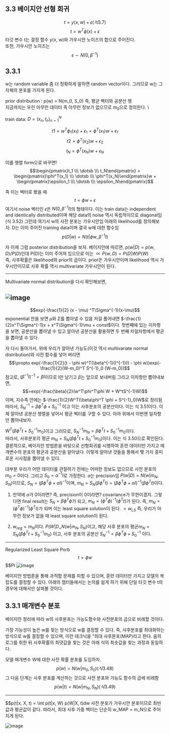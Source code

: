## 3.3 베이지안 선형 회귀

$$t = y(x, w) + \epsilon (식 3.7)$$ 
$$t = w^T\phi(x) + \epsilon$$
타깃 변수 t는 결정 함수 y(x, w)와 가우시안 노이즈의 합으로 주어진다. \
또한, 가우시안 노이즈는 $$\epsilon \sim N(0, \beta^{-1})$$    

## 3.3.1 
w는 random variable 좀 더 정확하게 말하면 random vector이다. 그러므로 w는 그 자체의 분포를 가지게 된다.

prior distribution : p(w) = N(m_0, S_0) 즉, 평균 벡터와 공분산 행  \
지금까지는 우린 아무런 데이터 즉 아무런 정보가 없으므로 $m_0$으로 정의한다. \

train data: $D = {(x_n, t_n)}^N_{n=1}$

$$t1 = w^T\phi_1(x_1) + \epsilon_1 = \phi^T(x_1)w + \epsilon_1$$
$$t2 = \phi^T(x_2)w + \epsilon_2$$
$$t_N = \phi^T(x_N)w + \epsilon_N$$

이를 행렬 form으로 바꾸면!
$$\begin{pmatrix}t_1 \\\ \dotsb \\\ t_N\end{pmatrix} = \begin{pmatrix}\phi^T(x_1) \\\ \dotsb \\\ \phi^T(x_N)\end{pmatrix}w + \begin{pmatrix}\epsilon_1 \\\ \dotsb \\\ \epsilon_N\end{pmatrix}$$

즉 이는 벡터로 봤을 때
$$t = \phi w + \epsilon$$
여기서 noise 벡터인 $\epsilon$은 $N(0, \beta^{-1}I)$의 형태이다. 이는 train data는 independent and identically distributed이며 해당 data의 noise 역시 독립적이므로 diagonal임 (식 3.52)
그런데 여기서 w의 사전 분포는 가우시안임 
아래의 likelihood를 정의해보자. D는 이미 주어진 training data이며 결국 w에 대한 함수임
$$p(D|w) = N(t|\phi w, \beta^{-1}I)$$

자 이제 그럼 posterior distribution을 보자. 
베이지안에 따르면, $p(w|D) = p(w, D) / P(D)$인데 P(D)는 이미 주어져 있으므로 이는 $\propto P(w, D) = P(D|W)P(W)$   \
즉, 사후확률은 likelihood와 prior의 곱이다. prior은 가우시안이며 likelihood 역시 가우시안이므로 사후 확률 역시 multivariate 가우시안이 된다. 

-------------------------------------------------------------------------
Multivariate normal distribution을 다시 확인해보면, 

![image](https://user-images.githubusercontent.com/71582504/212530440-9f6710c3-552e-4ad5-9c0e-a6dee076d284.png)
-------------------------------------------------------------------------

$$exp(-\frac{1}{2} (x - \mu) ^T\Sigma^{-1}(x-\mu)$$
exponential 안을 보면 $\mu$와 $\Sigma$를 뽑아낼 수 있음 
저걸 풀어내면 $-\frac{1}{2}x^T\Sigma^{-1}x + x^T\Sigma^{-1}\mu + const$이다. 
첫번째에 있는 이차항을 보면, 공분산을 뽑아낼 수 있고 알아낸 공분산을 활용하면 두 번째 차일차항에서 평균을 뽑아낼 수 있다. 


자 다시 돌아가서, 위에 우리가 알아낸 가능도(이것 역시 multivariate normal distribution)와 사전 함수를 넣어 버리면
$$\propto exp(-\frac{1}{2}(t - \phi w)^T(\beta^{-1}I)^{-1}(t - \phi w))exp(-\frac{1}{2}(W-m_0)^T S^{-1}_0 (W-m_0))$$
참고로, $(\beta^{-1}I)^{-1} = \beta I$이므로 I만 남기고 $\beta$는 앞으로 보내버림 그리고 이차항만 뽑아내보면,
$$=exp(-\frac{\beta}{2}(w^T\phi^T\phi W + W^tS^{-1}W)$$
이며, 지수족 안에는 $-\frac{1}{2}W^T(\beta\phi^T \phi + S^{-1}_0)W$로 정리됨
따라서, $S^{-1}_N = \beta\phi^T \phi + S^{-1}_0$ 이고 이는 사후분포의 공분산이다. 이는 식 3.51이다. 이제 알아낸 공분산 행렬을 넣어서 평균 벡터를 구할 수 있다. 아까 위에서 이번엔 일차항만 뽑아내보자. 

$W^T(\beta\phi^T t + S^{-1}_0 m_0)$이고 그러므로, $S^{-1}_N m_N = \beta\phi^T t + S^{-1}_0 m_0$이다. \
따라서, 사후분포의 평균 $m_N = S_N(\beta\phi^T t + S^{-1}_0 m_0)$이다. 이는 식 3.50으로 확인된다. \
결론적으로, 베이지안 방법론을 바탕으로 선형회귀를 시행하여 훈련 데이터만 가지고 매개변수의 분포의 평균과 공분산을 알아냈다. 이렇게 알아낸 것들을 통해서 몇 가지 흥미로운 시사점을 뽑아낼 수 있다. 

대부분 우리가 어떤 데이터를 관찰하기 전에는 어떠한 정보도 없으므로 사전 분포의 $m_0 = 0$이다.  그리고 $S_0 = \alpha^{-1}I$로 가정한다. $\alpha$는 precision임
$P(w|D) = N(w|m_N, S_N)$이므로, $S_N = (\beta\phi^T \phi + \alpha I)^{-1}$이며, $m_N = S_N(\beta\phi^T t) = (\beta\phi^T \phi + \alpha I)^{-1}(\beta\phi^T t)$이다. 

1) 만약에 $\alpha$가 0이라면? 즉, precision이 0이라면? covariance가 무한이겠지. 그렇다면 final result는 $S_N = \beta\phi^T \phi$가 되고, $m_N = (\phi^T \phi)^{-1}(\phi^T t)$가 된다. 즉, $m_N = (\phi^T\phi)^{-1}(\phi^T t)$가 되며 이는 least square solution이 된다.  $= w_{LS}$
즉, 우리가 아무런 정보가 없을 때 least square solution이 된다. 

2) $w_{reg} = m_N$이다. 
$P(W|D_ = N(w|m_N, S_N)$이고, 해당 사후 분포의 평균$m_N = S_N(\beta\phi^T t + S^{-1}_0 m_0)$ 이고, 사후 분포의 공분산 $S^{-1}_N = \beta\phi^T \phi + S^{-1}_0$ 이다. 

-------------------------------------------------------------------------------------
Regularized Least Square Porb
$$t = \phi w$$
$$PI 
![image](https://user-images.githubusercontent.com/71582504/212532785-1bbced46-1e1e-4c55-89a0-f9a9f3e0fa5e.png)




베이지안 방법론을 통해 과적합 문제를 피할 수 있으며, 훈련 데이터만 가지고 모델의 복잡도를 결정할 수 있다. 
아래의 챕터들에서는 논의를 쉽게 하기 위해 단일 타깃 변수 t의 경우에 대해서만 살펴볼 것이다. 

## 3.3.1 매개변수 분포
베이지안 정리에 따라 w의 사후분포는 가능도함수와 사전분포의 곱으로 비례할 것이다. 

가장 가능성이 높은 w를 찾는 방식으로 w를 결정할 수 있다. 즉, 사후분포를 최대화하는 방식으로 w를 결정할 수 있으며, 이런 테크닉을 "최대 사후분포(MAP)라고 한다. 
음의 로그를 취한 뒤 사후확률의 최댓값을 찾는 것은 아래 식의 최솟값을 찾는 과정과 동일하다. 

모델 매개변수 W에 대한 사전 확률 분포를 도입하자. 
$$p(w) = N(w|m_0, S_0)  (식 3.48)$$
그 다음 단계는 사후 분포를 계산하는 것으로 사전 분포와 가능도 함수의 곱에 비례함
$$p(w|t) = N(w|m_N, S_N)  (식 3.49)$$

--------------------------------------------------------------------------
$$p(t|x, X, t) = \int p(t|x, W) p(W|X, t)dw 
사전 분포가 가우시안 분포이므로 최빈값과 평균값이 같다. 
따라서, 최대 사후 가중 벡터는 단순히 w_MAP = m_N으로 주어지게 된다. 


![image](https://user-images.githubusercontent.com/71582504/211182349-ac5733b9-f330-4f34-bf5e-481f47325463.png)
